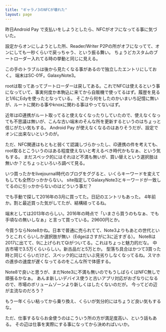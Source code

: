 ```yaml
---
title: "ギャラノ3のNFCが壊れた"
layout: page	
---
```


昨日Android Pay で支払いをしようとしたら、NFCがオフになってる事に気づいた。

設定からオンにしようとした所、Reader/Writer P2Pの所がオフになってて、オンにしても一秒くらいで戻っちゃう、という振る舞い。
ちょうどカスタムのブートローダー入れてる時の挙動と同じに見える。

この手のトラブルは後から見たくなる事があるので独立したエントリにしておく。
端末はSC-01F。GalaxyNote3。

rootは取ってあってブートローダーは戻してある。これでNFCは使えるという事になっていて、事実何度か本駒込に来てから自販機で使ってるはず。履歴を見ると1/6にEdyを使ったとなっている。
そこから何をしたのかいまいち記憶に無いが、ルートに関わる事やknoxに関わる事はやってないはず。

近年はiD連携がルート取ってると使えなくなったりしていたので、使えなくなっても不思議は無いが、こんな古い端末のそんな所を更新するというのはちょっと信じがたい気もする。
Android Pay が使えなくなるのはありそうだが、設定でオンに出来ないというのが。

ただ、NFC関連はもともと弱くて認識しづらかったし、iD連携の件を考えても、root取るとこういうのはある程度使えないと考えるべき時代かもなぁ、という気もする。
まだスペック的にはそれほど不満も無いが、買い替えという選択肢は無いか？とちょっといろいろ調べて見る。

いつ買ったかをlivejournal時代のブログをググると、いくらキーワードを変えてもしても全然ひっかからない。
site指定してGalaxyNote3とキーワードが一致してるのに引っかからないのはどういう事だ？

でも手動で探して2016年の3月に買ってた。日記のエントリもあった。
4年前か。割と最近買った気がしてたが、結構経ってるね。

端末としては2013年のらしい。2016年の時点で「いまさら買うのもなぁ、でも手頃なの無いしなぁ」と言って買っている。29600円とか。

今買うならNote8かね。日本で普通に売られてて、Note3よりもあとの世代というとこれくらいしか選択肢が無い（Edgeはさすがに3に近すぎる）。
Note8は2017に出てて、9に上げられてQiがついてる。これはちょっと魅力的だな。
中古市場で3.5万くらいらしい。新古品だと5万とか。
型落ち具合はかつて3買った時と同じくらいだけど、スペック的にはだいぶ見劣りしなくなってるね。スマホの進歩の速度が遅くなってるのをこんな所で体感する。

Note8で良いと思うが、まだNote3に不満も無いのでもうしばらくはNFC無しで頑張るかなぁ。
あんま新しいデバイス使うと古いアプリ対応がおざなりになるので、市場のボリュームゾーンより新しくはしたくないのだが。
今ってどの辺が主流なのだろう？

もう一年くらい粘ってから乗り換え、くらいが気分的にはちょうど良い気もするな。

ただ、仕事するならお金使うのはこういう所の方が満足度高い、という話もある。
その辺は仕事を実際にする事になってから決めればいいか。

